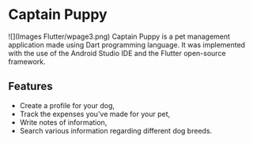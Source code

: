 # Captain Puppy
![](Images Flutter/wpage3.png)
Captain Puppy is a pet management application made using Dart programming language. It was implemented with the use of the Android Studio IDE and the Flutter open-source framework. 

## Features
*  Create a profile for your dog, 
*  Track the expenses you've made for your pet, 
*  Write notes of information, 
*  Search various information regarding different dog breeds. 


